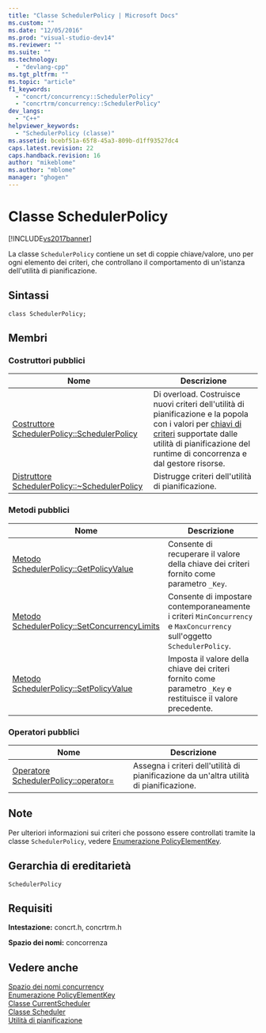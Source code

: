 ```yaml
---
title: "Classe SchedulerPolicy | Microsoft Docs"
ms.custom: ""
ms.date: "12/05/2016"
ms.prod: "visual-studio-dev14"
ms.reviewer: ""
ms.suite: ""
ms.technology: 
  - "devlang-cpp"
ms.tgt_pltfrm: ""
ms.topic: "article"
f1_keywords: 
  - "concrt/concurrency::SchedulerPolicy"
  - "concrtrm/concurrency::SchedulerPolicy"
dev_langs: 
  - "C++"
helpviewer_keywords: 
  - "SchedulerPolicy (classe)"
ms.assetid: bcebf51a-65f8-45a3-809b-d1ff93527dc4
caps.latest.revision: 22
caps.handback.revision: 16
author: "mikeblome"
ms.author: "mblome"
manager: "ghogen"
---
```

# Classe SchedulerPolicy
[!INCLUDE[vs2017banner](../../../assembler/inline/includes/vs2017banner.md)]

La classe `SchedulerPolicy` contiene un set di coppie chiave\/valore, uno per ogni elemento dei criteri, che controllano il comportamento di un'istanza dell'utilità di pianificazione.  
  
## Sintassi  
  
```  
class SchedulerPolicy;  
```  
  
## Membri  
  
### Costruttori pubblici  
  
|Nome|Descrizione|  
|----------|-----------------|  
|[Costruttore SchedulerPolicy::SchedulerPolicy](../Topic/SchedulerPolicy::SchedulerPolicy%20Constructor.md)|Di overload.  Costruisce nuovi criteri dell'utilità di pianificazione e la popola con i valori per [chiavi di criteri](../Topic/PolicyElementKey%20Enumeration.md) supportate dalle utilità di pianificazione del runtime di concorrenza e dal gestore risorse.|  
|[Distruttore SchedulerPolicy::~SchedulerPolicy](../Topic/SchedulerPolicy::~SchedulerPolicy%20Destructor.md)|Distrugge criteri dell'utilità di pianificazione.|  
  
### Metodi pubblici  
  
|Nome|Descrizione|  
|----------|-----------------|  
|[Metodo SchedulerPolicy::GetPolicyValue](../Topic/SchedulerPolicy::GetPolicyValue%20Method.md)|Consente di recuperare il valore della chiave dei criteri fornito come parametro `_Key`.|  
|[Metodo SchedulerPolicy::SetConcurrencyLimits](../Topic/SchedulerPolicy::SetConcurrencyLimits%20Method.md)|Consente di impostare contemporaneamente i criteri `MinConcurrency` e `MaxConcurrency` sull'oggetto `SchedulerPolicy`.|  
|[Metodo SchedulerPolicy::SetPolicyValue](../Topic/SchedulerPolicy::SetPolicyValue%20Method.md)|Imposta il valore della chiave dei criteri fornito come parametro `_Key` e restituisce il valore precedente.|  
  
### Operatori pubblici  
  
|Nome|Descrizione|  
|----------|-----------------|  
|[Operatore SchedulerPolicy::operator\=](../Topic/SchedulerPolicy::operator=%20Operator.md)|Assegna i criteri dell'utilità di pianificazione da un'altra utilità di pianificazione.|  
  
## Note  
 Per ulteriori informazioni sui criteri che possono essere controllati tramite la classe `SchedulerPolicy`, vedere [Enumerazione PolicyElementKey](../Topic/PolicyElementKey%20Enumeration.md).  
  
## Gerarchia di ereditarietà  
 `SchedulerPolicy`  
  
## Requisiti  
 **Intestazione:** concrt.h, concrtrm.h  
  
 **Spazio dei nomi:** concorrenza  
  
## Vedere anche  
 [Spazio dei nomi concurrency](../../../parallel/concrt/reference/concurrency-namespace.md)   
 [Enumerazione PolicyElementKey](../Topic/PolicyElementKey%20Enumeration.md)   
 [Classe CurrentScheduler](../../../parallel/concrt/reference/currentscheduler-class.md)   
 [Classe Scheduler](../../../parallel/concrt/reference/scheduler-class.md)   
 [Utilità di pianificazione](../../../parallel/concrt/task-scheduler-concurrency-runtime.md)